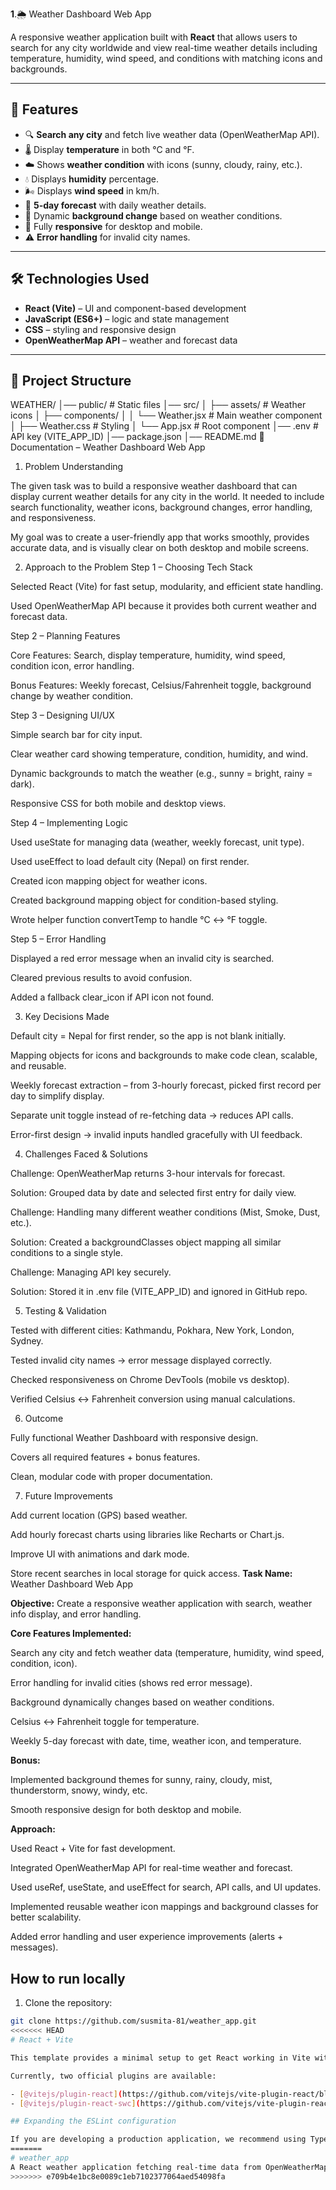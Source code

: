 **1**.🌦️ Weather Dashboard Web App

A responsive weather application built with **React** that allows users to search for any city worldwide and view real-time weather details including temperature, humidity, wind speed, and conditions with matching icons and backgrounds.

---

## 🚀 Features

- 🔍 **Search any city** and fetch live weather data (OpenWeatherMap API).
- 🌡️ Display **temperature** in both °C and °F.
- ☁️ Shows **weather condition** with icons (sunny, cloudy, rainy, etc.).
- 💧 Displays **humidity** percentage.
- 🌬️ Displays **wind speed** in km/h.
- 📅 **5-day forecast** with daily weather details.
- 🎨 Dynamic **background change** based on weather conditions.
- 📱 Fully **responsive** for desktop and mobile.
- ⚠️ **Error handling** for invalid city names.

---

## 🛠️ Technologies Used

- **React (Vite)** – UI and component-based development
- **JavaScript (ES6+)** – logic and state management
- **CSS** – styling and responsive design
- **OpenWeatherMap API** – weather and forecast data

---

## 📂 Project Structure

WEATHER/
│── public/ # Static files
│── src/
│ ├── assets/ # Weather icons
│ ├── components/
│ │ └── Weather.jsx # Main weather component
│ ├── Weather.css # Styling
│ └── App.jsx # Root component
│── .env # API key (VITE_APP_ID)
│── package.json
│── README.md
📄 Documentation – Weather Dashboard Web App
1. Problem Understanding

The given task was to build a responsive weather dashboard that can display current weather details for any city in the world. It needed to include search functionality, weather icons, background changes, error handling, and responsiveness.

My goal was to create a user-friendly app that works smoothly, provides accurate data, and is visually clear on both desktop and mobile screens.

2. Approach to the Problem
Step 1 – Choosing Tech Stack

Selected React (Vite) for fast setup, modularity, and efficient state handling.

Used OpenWeatherMap API because it provides both current weather and forecast data.

Step 2 – Planning Features

Core Features: Search, display temperature, humidity, wind speed, condition icon, error handling.

Bonus Features: Weekly forecast, Celsius/Fahrenheit toggle, background change by weather condition.

Step 3 – Designing UI/UX

Simple search bar for city input.

Clear weather card showing temperature, condition, humidity, and wind.

Dynamic backgrounds to match the weather (e.g., sunny = bright, rainy = dark).

Responsive CSS for both mobile and desktop views.

Step 4 – Implementing Logic

Used useState for managing data (weather, weekly forecast, unit type).

Used useEffect to load default city (Nepal) on first render.

Created icon mapping object for weather icons.

Created background mapping object for condition-based styling.

Wrote helper function convertTemp to handle °C ↔ °F toggle.

Step 5 – Error Handling

Displayed a red error message when an invalid city is searched.

Cleared previous results to avoid confusion.

Added a fallback clear_icon if API icon not found.

3. Key Decisions Made

Default city = Nepal for first render, so the app is not blank initially.

Mapping objects for icons and backgrounds to make code clean, scalable, and reusable.

Weekly forecast extraction – from 3-hourly forecast, picked first record per day to simplify display.

Separate unit toggle instead of re-fetching data → reduces API calls.

Error-first design → invalid inputs handled gracefully with UI feedback.

4. Challenges Faced & Solutions

Challenge: OpenWeatherMap returns 3-hour intervals for forecast.

Solution: Grouped data by date and selected first entry for daily view.

Challenge: Handling many different weather conditions (Mist, Smoke, Dust, etc.).

Solution: Created a backgroundClasses object mapping all similar conditions to a single style.

Challenge: Managing API key securely.

Solution: Stored it in .env file (VITE_APP_ID) and ignored in GitHub repo.

5. Testing & Validation

Tested with different cities: Kathmandu, Pokhara, New York, London, Sydney.

Tested invalid city names → error message displayed correctly.

Checked responsiveness on Chrome DevTools (mobile vs desktop).

Verified Celsius ↔ Fahrenheit conversion using manual calculations.

6. Outcome

Fully functional Weather Dashboard with responsive design.

Covers all required features + bonus features.

Clean, modular code with proper documentation.

7. Future Improvements

Add current location (GPS) based weather.

Add hourly forecast charts using libraries like Recharts or Chart.js.

Improve UI with animations and dark mode.

Store recent searches in local storage for quick access.
**Task Name:** Weather Dashboard Web App

**Objective:** Create a responsive weather application with search, weather info display, and error handling.

**Core Features Implemented:**

Search any city and fetch weather data (temperature, humidity, wind speed, condition, icon).

Error handling for invalid cities (shows red error message).

Background dynamically changes based on weather conditions.

Celsius ↔ Fahrenheit toggle for temperature.

Weekly 5-day forecast with date, time, weather icon, and temperature.

**Bonus:**

Implemented background themes for sunny, rainy, cloudy, mist, thunderstorm, snowy, windy, etc.

Smooth responsive design for both desktop and mobile.

**Approach:**

Used React + Vite for fast development.

Integrated OpenWeatherMap API for real-time weather and forecast.

Used useRef, useState, and useEffect for search, API calls, and UI updates.

Implemented reusable weather icon mappings and background classes for better scalability.

Added error handling and user experience improvements (alerts + messages).

## How to run locally

1. Clone the repository:

```bash
git clone https://github.com/susmita-81/weather_app.git
<<<<<<< HEAD
# React + Vite

This template provides a minimal setup to get React working in Vite with HMR and some ESLint rules.

Currently, two official plugins are available:

- [@vitejs/plugin-react](https://github.com/vitejs/vite-plugin-react/blob/main/packages/plugin-react) uses [Babel](https://babeljs.io/) for Fast Refresh
- [@vitejs/plugin-react-swc](https://github.com/vitejs/vite-plugin-react/blob/main/packages/plugin-react-swc) uses [SWC](https://swc.rs/) for Fast Refresh

## Expanding the ESLint configuration

If you are developing a production application, we recommend using TypeScript with type-aware lint rules enabled. Check out the [TS template](https://github.com/vitejs/vite/tree/main/packages/create-vite/template-react-ts) for information on how to integrate TypeScript and [`typescript-eslint`](https://typescript-eslint.io) in your project.
=======
# weather_app
A React weather application fetching real-time data from OpenWeatherMap API.
>>>>>>> e709b4e1bc8e0089c1eb7102377064aed54098fa

